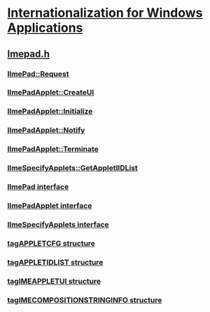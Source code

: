 # [Internationalization for Windows Applications](../_intl/index.md)
## [Imepad.h](index.md)
### [IImePad::Request](../imepad/nf-imepad-iimepad-request.md)
### [IImePadApplet::CreateUI](../imepad/nf-imepad-iimepadapplet-createui.md)
### [IImePadApplet::Initialize](../imepad/nf-imepad-iimepadapplet-initialize.md)
### [IImePadApplet::Notify](../imepad/nf-imepad-iimepadapplet-notify.md)
### [IImePadApplet::Terminate](../imepad/nf-imepad-iimepadapplet-terminate.md)
### [IImeSpecifyApplets::GetAppletIIDList](../imepad/nf-imepad-iimespecifyapplets-getappletiidlist.md)
### [IImePad interface](../imepad/nn-imepad-iimepad.md)
### [IImePadApplet interface](../imepad/nn-imepad-iimepadapplet.md)
### [IImeSpecifyApplets interface](../imepad/nn-imepad-iimespecifyapplets.md)
### [tagAPPLETCFG structure](../imepad/ns-imepad-tagappletcfg.md)
### [tagAPPLETIDLIST structure](../imepad/ns-imepad-tagappletidlist.md)
### [tagIMEAPPLETUI structure](../imepad/ns-imepad-tagimeappletui.md)
### [tagIMECOMPOSITIONSTRINGINFO structure](../imepad/ns-imepad-tagimecompositionstringinfo.md)
